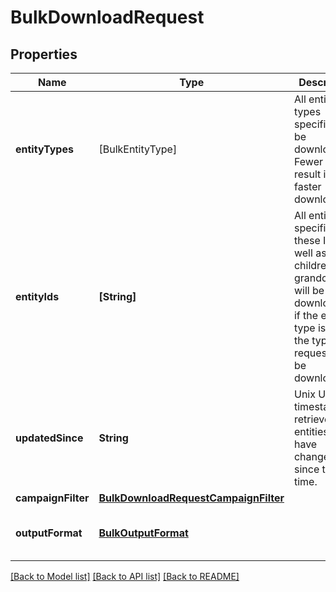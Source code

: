 # BulkDownloadRequest

## Properties
Name | Type | Description | Notes
------------ | ------------- | ------------- | -------------
**entityTypes** | [BulkEntityType] | All entity types specified will be downloaded. Fewer types result in faster downloads. | [optional] 
**entityIds** | **[String]** | All entities specified by these IDs as well as their children and grandchildren will be downloaded if the entity type is one of the types requested to be downloaded. | [optional] 
**updatedSince** | **String** | Unix UTC timestamp to retrieve all entities that have changed since this time. | [optional] 
**campaignFilter** | [**BulkDownloadRequestCampaignFilter**](BulkDownloadRequestCampaignFilter.md) |  | [optional] 
**outputFormat** | [**BulkOutputFormat**](BulkOutputFormat.md) |  | [optional] [default to "JSON"]

[[Back to Model list]](../README.md#documentation-for-models) [[Back to API list]](../README.md#documentation-for-api-endpoints) [[Back to README]](../README.md)


